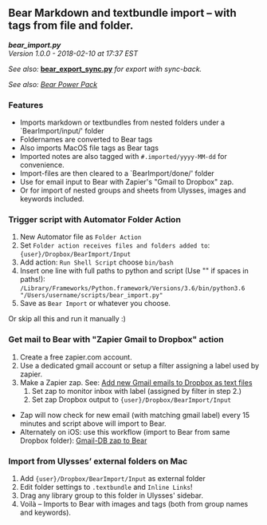 ## Bear Markdown and textbundle import – with tags from file and folder.

***bear_import.py***  
*Version 1.0.0 - 2018-02-10 at 17:37 EST*

*See also:* **[bear_export_sync.py](https://github.com/rovest/Bear-Markdown-Export/blob/master/README.md)** *for export with sync-back.*

*See also: [Bear Power Pack](https://github.com/rovest/Bear-Power-Pack/blob/master/README.md)*


### Features 

* Imports markdown or textbundles from nested folders under a `BearImport/input/' folder
* Foldernames are converted to Bear tags
* Also imports MacOS file tags as Bear tags
* Imported notes are also tagged with `#.imported/yyyy-MM-dd` for convenience.
* Import-files are then cleared to a `BearImport/done/' folder
* Use for email input to Bear with Zapier's "Gmail to Dropbox" zap.
* Or for import of nested groups and sheets from Ulysses, images and keywords included.


### Trigger script with Automator Folder Action

1. New Automator file as `Folder Action` 
2. Set `Folder action receives files and folders added to`: `{user}/Dropbox/BearImport/Input`
3. Add action: `Run Shell Script` choose `bin/bash`
4. Insert one line with full paths to python and script (Use "" if spaces in paths!):  
`/Library/Frameworks/Python.framework/Versions/3.6/bin/python3.6 "/Users/username/scripts/bear_import.py"`
5. Save as `Bear Import` or whatever you choose.

Or skip all this and run it manually :)


### Get mail to Bear with "Zapier Gmail to Dropbox" action

1. Create a free zapier.com account.
2. Use a dedicated gmail account or setup a filter assigning a label used by zapier. 
3. Make a Zapier zap. See: [Add new Gmail emails to Dropbox as text files](https://zapier.com/apps/dropbox/integrations/gmail/10323/add-new-gmail-emails-to-dropbox-as-text-files)
	1. Set zap to monitor inbox with label (assigned by filter in step 2.)
	2. Set zap Dropbox output to `{user}/Dropbox/BearImport/Input` 

- Zap will now check for new email (with matching gmail label) every 15 minutes and script above will import to Bear.
- Alternately on iOS: use this workflow (import to Bear from same Dropbox folder): [Gmail-DB zap to Bear](https://workflow.is/workflows/827b9b2518d5476ca0158a67d5b492fa)

### Import from Ulysses’ external folders on Mac

1. Add `{user}/Dropbox/BearImport/Input` as external folder
2. Edit folder settings to `.textbundle` and `Inline Links`!
3. Drag any library group to this folder in Ulysses' sidebar.
4. Voilà – Imports to Bear with images and tags (both from group names and keywords).



